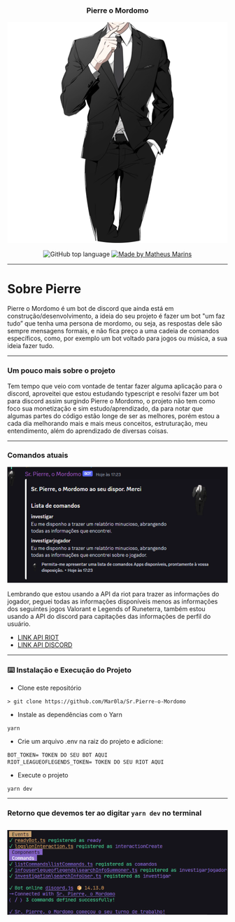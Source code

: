 

<h3 align="center">
  Pierre o Mordomo
</h3>

   ![img](/assets/fotor_2023-9-8_16_14_46-fotor-20230908161514.png)


<p align="center">
  <img alt="GitHub top language" src="https://img.shields.io/github/languages/top/Mar0la/Sr.Pierre-o-Mordomo?style=flat">
  <a href="https://www.linkedin.com/in/matheus--marins/">
    <img alt="Made by Matheus Marins" src="https://img.shields.io/badge/mand%20by-matheus%20marins-darkgreen">
  </a>
  </p>

---

# Sobre Pierre

Pierre o Mordomo é um bot de discord que ainda está em construção/desenvolvimento, a ideia do seu projeto é fazer um bot "um faz tudo” que tenha uma persona de mordomo, ou seja, as respostas dele são sempre mensagens formais, e não fica preço a uma cadeia de comandos específicos, como, por exemplo um bot voltado para jogos ou música, a sua ideia fazer tudo.

---
### Um pouco mais sobre o projeto

Tem tempo que veio com vontade de tentar fazer alguma aplicação para o discord, aproveitei que estou estudando typescript e resolvi fazer um bot para discord assim surgindo Pierre o Mordomo, o projeto não tem como foco sua monetização e sim estudo/aprendizado, da para notar que algumas partes do código estão longe de ser as melhores, porém estou a cada dia melhorando mais e mais meus conceitos, estruturação, meu entendimento, além do aprendizado de diversas coisas.

---

### Comandos atuais
![dev ](/assets/Captura%20de%20tela%202023-09-09%20172328.png)


Lembrando que estou usando a API da riot para trazer as informações do jogador, peguei todas as informações disponíveis menos as informações dos seguintes jogos Valorant e Legends of Runeterra, também estou usando a API do discord para capitações das informações de perfil do usuário.

  - [LINK API RIOT](https://developer.riotgames.com/apis)
  - [LINK API DISCORD](https://discord.com/developers/docs/getting-started)

---


### :keyboard: Instalação e Execução do Projeto

- Clone este repositório

```
> git clone https://github.com/Mar0la/Sr.Pierre-o-Mordomo

```

- Instale as dependências com o Yarn

```
yarn
```

- Crie um arquivo .env na raiz do  projeto e adicione:

```
BOT_TOKEN= TOKEN DO SEU BOT AQUI
RIOT_LEAGUEOFLEGENDS_TOKEN= TOKEN DO SEU RIOT AQUI
```

- Execute o projeto

```
yarn dev
```
---

### **Retorno que devemos ter ao digitar  <code>yarn dev</code> no terminal** 

 ![dev ](/assets//Captura%20de%20tela%202023-09-08%20161253.png)
---




